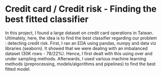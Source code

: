 # Credit card / Credit risk - Finding the best fitted classifier

In this project, I found a large dataset on credit card operations in Taiwan. Ultimately, here, the idea is to find the best classifier regarding our problem : detecting credit risk. First, I ran an EDA using pandas, numpy and data viz libraries (seaborn). It showed that we were dealing with an imbalanced dataset (30K rows - 78/22%). 
Hence, I first dealt with this using over and under sampling methods. Afterwards, I used various machine learning methods (preprocessing, models/algorithms and pipelines) to find the best fitted model.
